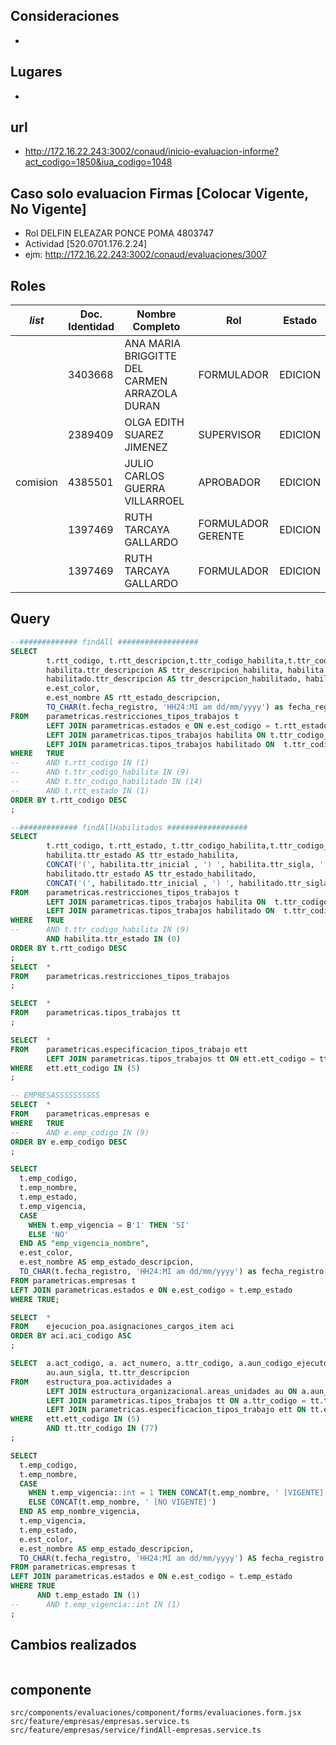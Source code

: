 ## Consideraciones
- 
## Lugares
- 
## url
- http://172.16.22.243:3002/conaud/inicio-evaluacion-informe?act_codigo=1850&iua_codigo=1048
## Caso solo evaluacion Firmas [Colocar Vigente, No Vigente]
- Rol DELFIN ELEAZAR PONCE POMA 4803747
- Actividad [520.0701.176.2.24]
- ejm: http://172.16.22.243:3002/conaud/evaluaciones/3007
## Roles

| _list_   | Doc. Identidad | Nombre Completo                               | Rol                | Estado  |
| -------- | -------------- | --------------------------------------------- | ------------------ | ------- |
|          | 3403668        | ANA MARIA BRIGGITTE DEL CARMEN ARRAZOLA DURAN | FORMULADOR         | EDICION |
|          | 2389409        | OLGA EDITH SUAREZ JIMENEZ                     | SUPERVISOR         | EDICION |
| comision | 4385501        | JULIO CARLOS GUERRA VILLARROEL                | APROBADOR          | EDICION |
|          | 1397469        | RUTH TARCAYA GALLARDO                         | FORMULADOR GERENTE | EDICION |
|          | 1397469        | RUTH TARCAYA GALLARDO                         | FORMULADOR         | EDICION |
## Query
```sql
--############# findAll ##################
SELECT	
		t.rtt_codigo, t.rtt_descripcion,t.ttr_codigo_habilita,t.ttr_codigo_habilitado,t.rtt_estado,
		habilita.ttr_descripcion AS ttr_descripcion_habilita, habilita.ttr_sigla AS ttr_sigla_habilita, habilita.ttr_bandera_entidad_cge AS ttr_bandera_entidad_cge_habilita, 
		habilitado.ttr_descripcion AS ttr_descripcion_habilitado, habilitado.ttr_sigla AS ttr_sigla_habilitado, habilitado.ttr_bandera_entidad_cge AS ttr_bandera_entidad_cge_habilitado, 
		e.est_color, 
        e.est_nombre AS rtt_estado_descripcion,
        TO_CHAR(t.fecha_registro, 'HH24:MI am dd/mm/yyyy') as fecha_registro
FROM	parametricas.restricciones_tipos_trabajos t
		LEFT JOIN parametricas.estados e ON e.est_codigo = t.rtt_estado
		LEFT JOIN parametricas.tipos_trabajos habilita ON t.ttr_codigo_habilita = habilita.ttr_codigo 
		LEFT JOIN parametricas.tipos_trabajos habilitado ON  t.ttr_codigo_habilitado = habilitado.ttr_codigo 
WHERE 	TRUE
--		AND t.rtt_codigo IN (1)
--		AND t.ttr_codigo_habilita IN (9)
--		AND t.ttr_codigo_habilitado IN (14)
--		AND t.rtt_estado IN (1)
ORDER BY t.rtt_codigo DESC
;

--############# findAllHabilitados ##################
SELECT	
		t.rtt_codigo, t.rtt_estado, t.ttr_codigo_habilita,t.ttr_codigo_habilitado,
		habilita.ttr_estado AS ttr_estado_habilita,
		CONCAT('(', habilita.ttr_inicial , ') ', habilita.ttr_sigla, ' - ', habilita.ttr_descripcion) AS ttr_habilita_inicial_sigla_descripcion,
		habilitado.ttr_estado AS ttr_estado_habilitado,
		CONCAT('(', habilitado.ttr_inicial , ') ', habilitado.ttr_sigla, ' - ', habilitado.ttr_descripcion) AS ttr_habilitado_inicial_sigla_descripcion
FROM	parametricas.restricciones_tipos_trabajos t
		LEFT JOIN parametricas.tipos_trabajos habilita ON  t.ttr_codigo_habilita = habilita.ttr_codigo
		LEFT JOIN parametricas.tipos_trabajos habilitado ON  t.ttr_codigo_habilitado = habilitado.ttr_codigo 
WHERE 	TRUE
--		AND t.ttr_codigo_habilita IN (9)
		AND habilita.ttr_estado IN (0)
ORDER BY t.rtt_codigo DESC
;
SELECT	*
FROM	parametricas.restricciones_tipos_trabajos
;

SELECT 	*
FROM 	parametricas.tipos_trabajos tt
;

SELECT 	*
FROM 	parametricas.especificacion_tipos_trabajo ett
		LEFT JOIN parametricas.tipos_trabajos tt ON ett.ett_codigo = tt.ett_codigo 
WHERE 	ett.ett_codigo IN (5)
;

-- EMPRESASSSSSSSSSS
SELECT 	*
FROM 	parametricas.empresas e 
WHERE 	TRUE
--		AND e.emp_codigo IN (9)
ORDER BY e.emp_codigo DESC
;

SELECT
  t.emp_codigo,
  t.emp_nombre,
  t.emp_estado,
  t.emp_vigencia,
  CASE
    WHEN t.emp_vigencia = B'1' THEN 'SI'
    ELSE 'NO'
  END AS "emp_vigencia_nombre",
  e.est_color,
  e.est_nombre AS emp_estado_descripcion,
  TO_CHAR(t.fecha_registro, 'HH24:MI am dd/mm/yyyy') as fecha_registro
FROM parametricas.empresas t
LEFT JOIN parametricas.estados e ON e.est_codigo = t.emp_estado
WHERE TRUE;

SELECT 	*
FROM 	ejecucion_poa.asignaciones_cargos_item aci 
ORDER BY aci.aci_codigo ASC
;

SELECT 	a.act_codigo, a. act_numero, a.ttr_codigo, a.aun_codigo_ejecutora, 
		au.aun_sigla, tt.ttr_descripcion 
FROM 	estructura_poa.actividades a
		LEFT JOIN estructura_organizacional.areas_unidades au ON a.aun_codigo_ejecutora = au.aun_codigo 
		LEFT JOIN parametricas.tipos_trabajos tt ON a.ttr_codigo = tt.ttr_codigo 
		LEFT JOIN parametricas.especificacion_tipos_trabajo ett ON tt.ett_codigo = ett.ett_codigo
WHERE 	ett.ett_codigo IN (5)
		AND tt.ttr_codigo IN (77)
;

SELECT
  t.emp_codigo,
  t.emp_nombre,
  CASE 
    WHEN t.emp_vigencia::int = 1 THEN CONCAT(t.emp_nombre, ' [VIGENTE]')
    ELSE CONCAT(t.emp_nombre, ' [NO VIGENTE]')
  END AS emp_nombre_vigencia,
  t.emp_vigencia, 
  t.emp_estado,
  e.est_color,
  e.est_nombre AS emp_estado_descripcion,
  TO_CHAR(t.fecha_registro, 'HH24:MI am dd/mm/yyyy') AS fecha_registro
FROM parametricas.empresas t
LEFT JOIN parametricas.estados e ON e.est_codigo = t.emp_estado
WHERE TRUE
	  AND t.emp_estado IN (1)
--      AND t.emp_vigencia::int IN (1)
;
```
## Cambios realizados
```c

```
## componente
```
src/components/evaluaciones/component/forms/evaluaciones.form.jsx
src/feature/empresas/empresas.service.ts
src/feature/empresas/service/findAll-empresas.service.ts
```